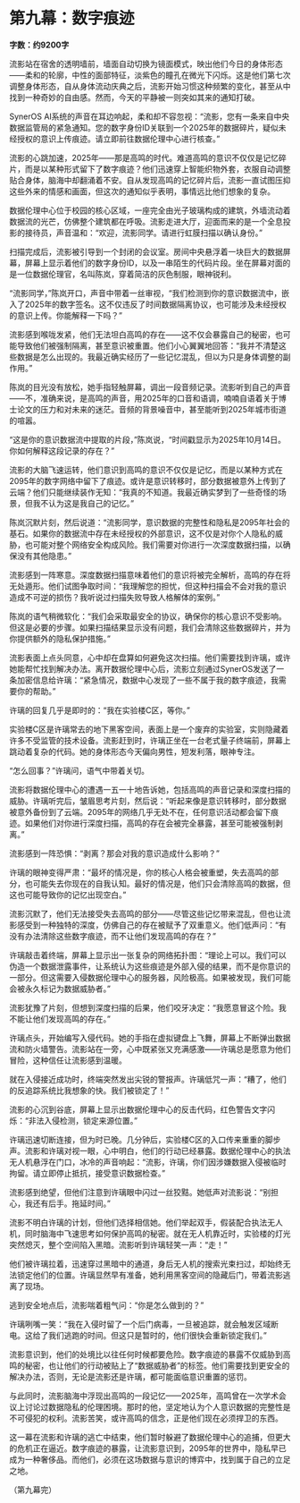 # 第九幕：数字痕迹

**字数：约9200字**

流影站在宿舍的透明墙前，墙面自动切换为镜面模式，映出他们今日的身体形态——柔和的轮廓，中性的面部特征，淡紫色的瞳孔在微光下闪烁。这是他们第七次调整身体形态，自从身体流动庆典之后，流影开始习惯这种频繁的变化，甚至从中找到一种奇妙的自由感。然而，今天的平静被一则突如其来的通知打破。

SynerOS AI系统的声音在耳边响起，柔和却不容忽视：“流影，您有一条来自中央数据监管局的紧急通知。您的数字身份ID关联到一个2025年的数据碎片，疑似未经授权的意识上传痕迹。请立即前往数据伦理中心进行核查。”

流影的心跳加速，2025年——那是高鸣的时代。难道高鸣的意识不仅仅是记忆碎片，而是以某种形式留下了数字痕迹？他们迅速穿上智能织物外套，衣服自动调整贴合身体，脑海中却翻涌着不安。自从发现高鸣的记忆碎片后，流影一直试图压抑这些外来的情感和画面，但这次的通知似乎表明，事情远比他们想象的复杂。

数据伦理中心位于校园的核心区域，一座完全由光子玻璃构成的建筑，外墙流动着数据流的光芒，仿佛整个建筑都在呼吸。流影走进大厅，迎面而来的是一个全息投影的接待员，声音温和：“欢迎，流影同学。请进行虹膜扫描以确认身份。”

扫描完成后，流影被引导到一个封闭的会议室。房间中央悬浮着一块巨大的数据屏幕，屏幕上显示着他们的数字身份ID，以及一串陌生的代码片段。坐在屏幕对面的是一位数据伦理官，名叫陈岚，穿着简洁的灰色制服，眼神锐利。

“流影同学，”陈岚开口，声音中带着一丝审视，“我们检测到你的意识数据流中，嵌入了2025年的数字签名。这不仅违反了时间数据隔离协议，也可能涉及未经授权的意识上传。你能解释一下吗？”

流影感到喉咙发紧，他们无法坦白高鸣的存在——这不仅会暴露自己的秘密，也可能导致他们被强制隔离，甚至意识被重置。他们小心翼翼地回答：“我并不清楚这些数据是怎么出现的。我最近确实经历了一些记忆混乱，但以为只是身体调整的副作用。”

陈岚的目光没有放松，她手指轻触屏幕，调出一段音频记录。流影听到自己的声音——不，准确来说，是高鸣的声音，用2025年的口音和语调，喃喃自语着关于博士论文的压力和对未来的迷茫。音频的背景噪音中，甚至能听到2025年城市街道的喧嚣。

“这是你的意识数据流中提取的片段，”陈岚说，“时间戳显示为2025年10月14日。你如何解释这段记录的存在？”

流影的大脑飞速运转，他们意识到高鸣的意识不仅仅是记忆，而是以某种方式在2095年的数字网络中留下了痕迹。或许是意识转移时，部分数据被意外上传到了云端？他们只能继续装作无知：“我真的不知道。我最近确实梦到了一些奇怪的场景，但我不认为这是我自己的记忆。”

陈岚沉默片刻，然后说道：“流影同学，意识数据的完整性和隐私是2095年社会的基石。如果你的数据流中存在未经授权的外部意识，这不仅是对你个人隐私的威胁，也可能对整个网络安全构成风险。我们需要对你进行一次深度数据扫描，以确保没有其他隐患。”

流影感到一阵寒意。深度数据扫描意味着他们的意识将被完全解析，高鸣的存在将无处遁形。他们试图争取时间：“我理解您的担忧，但这种扫描会不会对我的意识造成不可逆的损伤？我听说过扫描失败导致人格解体的案例。”

陈岚的语气稍微软化：“我们会采取最安全的协议，确保你的核心意识不受影响。但这是必要的步骤。如果扫描结果显示没有问题，我们会清除这些数据碎片，并为你提供额外的隐私保护措施。”

流影表面上点头同意，心中却在盘算如何避免这次扫描。他们需要找到许璃，或许她能帮忙找到解决办法。离开数据伦理中心后，流影立刻通过SynerOS发送了一条加密信息给许璃：“紧急情况，数据中心发现了一些不属于我的数字痕迹，我需要你的帮助。”

许璃的回复几乎是即时的：“我在实验楼C区，等你。”

实验楼C区是许璃常去的地下黑客空间，表面上是一个废弃的实验室，实则隐藏着许多不受监管的技术设备。流影赶到时，许璃正坐在一台老式量子终端前，屏幕上跳动着复杂的代码。她的身体形态今天偏向男性，短发利落，眼神专注。

“怎么回事？”许璃问，语气中带着关切。

流影将数据伦理中心的遭遇一五一十地告诉她，包括高鸣的声音记录和深度扫描的威胁。许璃听完后，皱眉思考片刻，然后说：“听起来像是意识转移时，部分数据被意外备份到了云端。2095年的网络几乎无处不在，任何意识活动都会留下痕迹。如果他们对你进行深度扫描，高鸣的存在会被完全暴露，甚至可能被强制剥离。”

流影感到一阵恐惧：“剥离？那会对我的意识造成什么影响？”

许璃的眼神变得严肃：“最坏的情况是，你的核心人格会被重塑，失去高鸣的部分，也可能失去你现在的自我认知。最好的情况是，他们只会清除高鸣的数据，但这也可能导致你的记忆出现空白。”

流影沉默了，他们无法接受失去高鸣的部分——尽管这些记忆带来混乱，但也让流影感受到一种独特的深度，仿佛自己的存在被赋予了双重意义。他们低声问：“有没有办法清除这些数字痕迹，而不让他们发现高鸣的存在？”

许璃敲击着终端，屏幕上显示出一张复杂的网络拓扑图：“理论上可以。我们可以伪造一个数据泄露事件，让系统认为这些痕迹是外部入侵的结果，而不是你意识的一部分。但这需要入侵数据伦理中心的服务器，风险极高。如果被发现，我们可能会被永久标记为数据威胁者。”

流影犹豫了片刻，但想到深度扫描的后果，他们咬牙决定：“我愿意冒这个险。我不能让他们发现高鸣的存在。”

许璃点头，开始编写入侵代码。她的手指在虚拟键盘上飞舞，屏幕上不断弹出数据流和防火墙警告。流影站在一旁，心中既紧张又充满感激——许璃总是愿意为他们冒险，这种信任让流影感到温暖。

就在入侵接近成功时，终端突然发出尖锐的警报声。许璃低咒一声：“糟了，他们的反追踪系统比我想象的快。我们被锁定了！”

流影的心沉到谷底，屏幕上显示出数据伦理中心的反击代码，红色警告文字闪烁：“非法入侵检测，锁定来源位置。”

许璃迅速切断连接，但为时已晚。几分钟后，实验楼C区的入口传来重重的脚步声。流影和许璃对视一眼，心中明白，他们的行动已经暴露。数据伦理中心的执法无人机悬浮在门口，冰冷的声音响起：“流影，许璃，你们因涉嫌数据入侵被临时拘留。请立即停止抵抗，接受意识数据检查。”

流影感到绝望，但他们注意到许璃眼中闪过一丝狡黠。她低声对流影说：“别担心，我还有后手。拖延时间。”

流影不明白许璃的计划，但他们选择相信她。他们举起双手，假装配合执法无人机，同时脑海中飞速思考如何保护高鸣的秘密。就在无人机靠近时，实验楼的灯光突然熄灭，整个空间陷入黑暗。流影听到许璃轻笑一声：“走！”

他们被许璃拉着，迅速穿过黑暗中的通道，身后无人机的搜索光束扫过，却始终无法锁定他们的位置。许璃显然早有准备，她利用黑客空间的隐藏后门，带着流影逃离了现场。

逃到安全地点后，流影喘着粗气问：“你是怎么做到的？”

许璃咧嘴一笑：“我在入侵时留了一个后门病毒，一旦被追踪，就会触发区域断电。这给了我们逃跑的时间。但这只是暂时的，他们很快会重新锁定我们。”

流影意识到，他们的处境比以往任何时候都要危险。数字痕迹的暴露不仅威胁到高鸣的秘密，也让他们的行动被贴上了“数据威胁者”的标签。他们需要找到更安全的解决办法，否则，无论是流影还是许璃，都可能面临意识重置的惩罚。

与此同时，流影脑海中浮现出高鸣的一段记忆——2025年，高鸣曾在一次学术会议上讨论过数据隐私的伦理困境。那时的他，坚定地认为个人意识数据的完整性是不可侵犯的权利。流影苦笑，或许高鸣的信念，正是他们现在必须捍卫的东西。

这一幕在流影和许璃的逃亡中结束，他们暂时躲避了数据伦理中心的追捕，但更大的危机正在逼近。数字痕迹的暴露，让流影意识到，2095年的世界中，隐私早已成为一种奢侈品。而他们，必须在这场数据与意识的博弈中，找到属于自己的立足之地。

（第九幕完） 